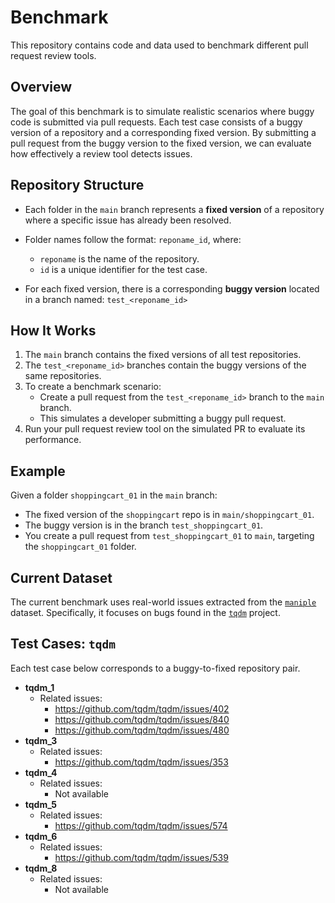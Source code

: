 # Benchmark

This repository contains code and data used to benchmark different pull request review tools.

## Overview

The goal of this benchmark is to simulate realistic scenarios where buggy code is submitted via pull requests. Each test case consists of a buggy version of a repository and a corresponding fixed version. By submitting a pull request from the buggy version to the fixed version, we can evaluate how effectively a review tool detects issues.

## Repository Structure

- Each folder in the `main` branch represents a **fixed version** of a repository where a specific issue has already been resolved.
- Folder names follow the format: `reponame_id`, where:
  - `reponame` is the name of the repository.
  - `id` is a unique identifier for the test case.

- For each fixed version, there is a corresponding **buggy version** located in a branch named: `test_<reponame_id>`

## How It Works

1. The `main` branch contains the fixed versions of all test repositories.
2. The `test_<reponame_id>` branches contain the buggy versions of the same repositories.
3. To create a benchmark scenario:
   - Create a pull request from the `test_<reponame_id>` branch to the `main` branch.
   - This simulates a developer submitting a buggy pull request.
4. Run your pull request review tool on the simulated PR to evaluate its performance.

## Example

Given a folder `shoppingcart_01` in the `main` branch:
- The fixed version of the `shoppingcart` repo is in `main/shoppingcart_01`.
- The buggy version is in the branch `test_shoppingcart_01`.
- You create a pull request from `test_shoppingcart_01` to `main`, targeting the `shoppingcart_01` folder.

## Current Dataset

The current benchmark uses real-world issues extracted from the [`maniple`](https://github.com/PyRepair/maniple) dataset. Specifically, it focuses on bugs found in the [`tqdm`](https://github.com/tqdm/tqdm) project.

## Test Cases: `tqdm`

Each test case below corresponds to a buggy-to-fixed repository pair.

- **tqdm_1**
  - Related issues:
     - https://github.com/tqdm/tqdm/issues/402
     - https://github.com/tqdm/tqdm/issues/840
     - https://github.com/tqdm/tqdm/issues/480
- **tqdm_3**
  - Related issues:
     - https://github.com/tqdm/tqdm/issues/353
- **tqdm_4**
  - Related issues:
     - Not available
- **tqdm_5**
    - Related issues:
         - https://github.com/tqdm/tqdm/issues/574
- **tqdm_6**
    - Related issues:
         - https://github.com/tqdm/tqdm/issues/539
- **tqdm_8**
    - Related issues:
         - Not available